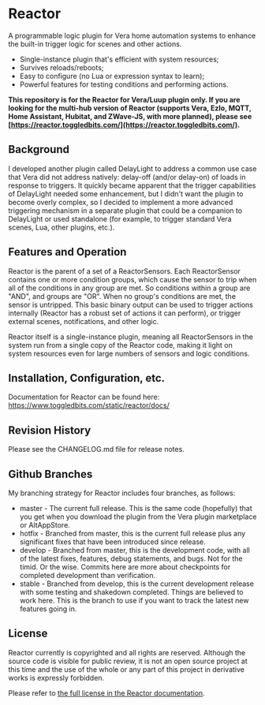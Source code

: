 # Reactor

A programmable logic plugin for Vera home automation systems to enhance the built-in trigger logic
for scenes and other actions.

* Single-instance plugin that's efficient with system resources;
* Survives reloads/reboots;
* Easy to configure (no Lua or expression syntax to learn);
* Powerful features for testing conditions and performing actions.

**This repository is for the Reactor for Vera/Luup plugin only. If you are looking for the multi-hub version of Reactor (supports Vera, Ezlo, MQTT, Home Assistant, Hubitat, and ZWave-JS, with more planned), please see [https://reactor.toggledbits.com/](https://reactor.toggledbits.com/).**

## Background ##

I developed another plugin called DelayLight to address a common use case that
Vera did not address natively: delay-off (and/or delay-on) of loads in response
to triggers. It quickly became apparent that the trigger capabilities of DelayLight
needed some enhancement, but I didn't want the plugin to become overly complex,
so I decided to implement a more advanced triggering mechanism in a separate
plugin that could be a companion to DelayLight or used standalone (for example, to
trigger standard Vera scenes, Lua, other plugins, etc.).

## Features and Operation ##

Reactor is the parent of a set of a ReactorSensors. Each ReactorSensor contains
one or more condition groups, which cause the sensor to trip when all of the
conditions in any group are met. So conditions within a group are "AND", and
groups are "OR". When no group's conditions are met, the
sensor is untripped. This basic binary output can be used to trigger actions
internally (Reactor has a robust set of actions it can perform), or trigger
external scenes, notifications, and other logic.

Reactor itself is a single-instance plugin, meaning all ReactorSensors in the system
run from a single copy of the Reactor code, making it light on system resources even
for large numbers of sensors and logic conditions.

## Installation, Configuration, etc. ##

Documentation for Reactor can be found here: https://www.toggledbits.com/static/reactor/docs/

## Revision History ##

Please see the CHANGELOG.md file for release notes.

## Github Branches

My branching strategy for Reactor includes four branches, as follows:
* master - The current full release. This is the same code (hopefully) that you get when you download the plugin from the Vera plugin marketplace or AltAppStore.
* hotfix - Branched from master, this is the current full release plus any significant fixes that have been introduced since release.
* develop - Branched from master, this is the development code, with all of the latest fixes, features, debug statements, and bugs. Not for the timid. Or the wise. Commits here are more about checkpoints for completed development than verification.
* stable - Branched from develop, this is the current development release with some testing and shakedown completed. Things are believed to work here. This is the branch to use if you want to track the latest new features going in.

## License ##

Reactor currently is copyrighted and all rights are reserved. Although the source code is visible for public
review, it is not an open source project at this time and the use of the whole or any part of this project in derivative
works is expressly forbidden.

Please refer to [the full license in the Reactor documentation](https://www.toggledbits.com/static/reactor/docs/Installation/).
